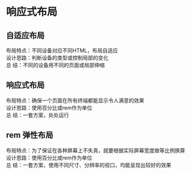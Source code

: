 # 响应式布局

## 自适应布局

布局特点：不同设备对应不同HTML，布局自适应 \
设计思路：判断设备的类型或控制局部的变化\
总    结：不同的设备用不同的页面或局部伸缩

## 响应式布局

布局特点：确保一个页面在所有终端都能显示令人满意的效果\
设计思路：使用百分比或rem作为单位\
总    结：一套方案，处处运行

## rem 弹性布局

布局特点：为了保证在各种屏幕上不失真，就要根据实际屏幕宽度做等比例换算\
设计思路：使用百分比或rem作为单位\
总    结：一套方案，使用不同尺寸、分辨率的视口，均能呈现出较好的效果
